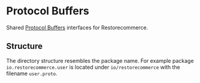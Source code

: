 # Protocol Buffers

Shared [Protocol Buffers](https://developers.google.com/protocol-buffers/) interfaces for Restorecommerce.

## Structure

The directory structure resembles the package name.
For example package `io.restorecommerce.user` is located under
`io/restorecommerce` with the filename `user.proto`.
